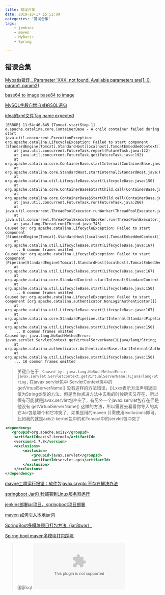 ```yaml
---
title: 错误合集
date: 2019-10-17 15:52:00
categories: "错误合集"
tags:
	- jenkins
	- maven
	- MyBatis
	- Spring

---
```

## 错误合集


[Mybatis错误：Parameter 'XXX' not found. Available parameters are\[1, 0, param1, param2\]](https://blog.csdn.net/w86440044/article/details/29363067)


[base64 to image](https://blog.csdn.net/luanpeng825485697/article/details/78242083)
[base64 to image](https://www.cnblogs.com/ywlx/p/4544179.html)



[MySQL字段自增自减的SQL语句](https://blog.csdn.net/zhouzme/article/details/18909469)


[idea的xml文件Tag name expected](https://blog.csdn.net/shichuwu/article/details/82561715)
<!--more-->
```
[ERROR] 11:54:46.645 [Tomcat-startStop-1] o.apache.catalina.core.ContainerBase - A child container failed during start
java.util.concurrent.ExecutionException: org.apache.catalina.LifecycleException: Failed to start component [StandardEngine[Tomcat].StandardHost[localhost].TomcatEmbeddedContext[]]
	at java.util.concurrent.FutureTask.report(FutureTask.java:122)
	at java.util.concurrent.FutureTask.get(FutureTask.java:192)
	at org.apache.catalina.core.ContainerBase.startInternal(ContainerBase.java:941)
	at org.apache.catalina.core.StandardHost.startInternal(StandardHost.java:872)
	at org.apache.catalina.util.LifecycleBase.start(LifecycleBase.java:150)
	at org.apache.catalina.core.ContainerBase$StartChild.call(ContainerBase.java:1421)
	at org.apache.catalina.core.ContainerBase$StartChild.call(ContainerBase.java:1411)
	at java.util.concurrent.FutureTask.run(FutureTask.java:266)
	at java.util.concurrent.ThreadPoolExecutor.runWorker(ThreadPoolExecutor.java:1142)
	at java.util.concurrent.ThreadPoolExecutor$Worker.run(ThreadPoolExecutor.java:617)
	at java.lang.Thread.run(Thread.java:745)
Caused by: org.apache.catalina.LifecycleException: Failed to start component [StandardEngine[Tomcat].StandardHost[localhost].TomcatEmbeddedContext[]]
	at org.apache.catalina.util.LifecycleBase.start(LifecycleBase.java:167)
	... 6 common frames omitted
Caused by: org.apache.catalina.LifecycleException: Failed to start component [Pipeline[StandardEngine[Tomcat].StandardHost[localhost].TomcatEmbeddedContext[]]]
	at org.apache.catalina.util.LifecycleBase.start(LifecycleBase.java:167)
	at org.apache.catalina.core.StandardContext.startInternal(StandardContext.java:5166)
	at org.apache.catalina.util.LifecycleBase.start(LifecycleBase.java:150)
	... 6 common frames omitted
Caused by: org.apache.catalina.LifecycleException: Failed to start component [org.apache.catalina.authenticator.NonLoginAuthenticator[]]
	at org.apache.catalina.util.LifecycleBase.start(LifecycleBase.java:167)
	at org.apache.catalina.core.StandardPipeline.startInternal(StandardPipeline.java:182)
	at org.apache.catalina.util.LifecycleBase.start(LifecycleBase.java:150)
	... 8 common frames omitted
Caused by: java.lang.NoSuchMethodError: javax.servlet.ServletContext.getVirtualServerName()Ljava/lang/String;
	at org.apache.catalina.authenticator.AuthenticatorBase.startInternal(AuthenticatorBase.java:1183)
	at org.apache.catalina.util.LifecycleBase.start(LifecycleBase.java:150)
	... 10 common frames omitted
```

>关键点在于 ` Caused by: java.lang.NoSuchMethodError: javax.servlet.ServletContext.getVirtualServerName()Ljava/lang/String;`
> 在javax.servlet包中 ServletContext类中的 getVirtualServerName() 没有这样的方法错误，()Lxxx表示方法声明返回值为String类型的方法，但是当你点进方法中去看的时候确实又存在，所以很有可能就是javax.servlet包冲突了，有另外一个javax.servlet包存在但是他没有 getVirtualServerName() 这样的方法，所以需要去看看你导入的其它Jar包是哪个和它冲突了，如果是用的maven 只需使用exclusions即可。
> 比如我的就是axis2-kernel包中的和Tomact中的servlet包冲突了
```xml
<dependency>
   <groupId>org.apache.axis2</groupId>
    <artifactId>axis2-kernel</artifactId>
    <version>1.7.8</version>
    <exclusions>
        <exclusion>
            <groupId>javax.servlet</groupId>
            <artifactId>servlet-api</artifactId>
        </exclusion>
    </exclusions>
</dependency>
```

[mavne工程运行报错：软件包javax.crypto 不存在解决办法](https://blog.csdn.net/wangliutao1/article/details/53997357)

[springboot Jar包 秒部署到Linux服务器运行](https://blog.csdn.net/whh18254122507/article/details/78011713?utm_source=blogxgwz2)

[jenkins部署jar项目、springboot项目部署](https://blog.csdn.net/shenhonglei1234/article/details/71480064?utm_source=blogxgwz1)

[maven 如何引入本地jar包](https://blog.csdn.net/peterkang202/article/details/78577381)

[SpringBoot多模块项目打包方法（jar和war）](https://blog.csdn.net/Dongguabai/article/details/80812335?utm_source=blogxgwz0)

[Spirng boot maven多模块打包踩坑](https://blog.csdn.net/Ser_Bad/article/details/78433340?utm_source=blogxgwz4)

>国家sql
![国家sql](https://github.com/BFInWR/BFInWR.github.io/blob/hexo/source/_posts/resource/error-list-1-geo-master.zip)
